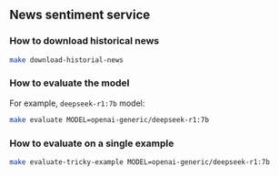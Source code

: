 ## News sentiment service


### How to download historical news

```bash
make download-historial-news
```

### How to evaluate the model

For example, `deepseek-r1:7b` model:

```bash
make evaluate MODEL=openai-generic/deepseek-r1:7b
```

### How to evaluate on a single example

```bash
make evaluate-tricky-example MODEL=openai-generic/deepseek-r1:7b
```
